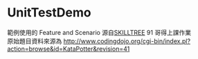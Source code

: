 # UnitTestDemo

範例使用的 Feature and Scenario 源自[SKILLTREE](https://skilltree.my/) 91 哥得上課作業  
原始題目資料來源為 http://www.codingdojo.org/cgi-bin/index.pl?action=browse&id=KataPotter&revision=41
